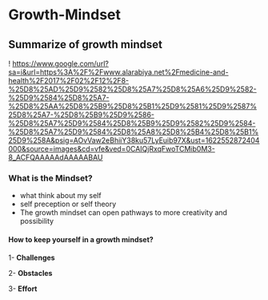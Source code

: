# Growth-Mindset
## Summarize of growth mindset

! https://www.google.com/url?sa=i&url=https%3A%2F%2Fwww.alarabiya.net%2Fmedicine-and-health%2F2017%2F02%2F12%2F8-%25D8%25AD%25D9%2582%25D8%25A7%25D8%25A6%25D9%2582-%25D9%2584%25D8%25A7-%25D8%25AA%25D8%25B9%25D8%25B1%25D9%2581%25D9%2587%25D8%25A7-%25D8%25B9%25D9%2586-%25D8%25A7%25D9%2584%25D8%25B9%25D9%2582%25D9%2584-%25D8%25A7%25D9%2584%25D8%25A8%25D8%25B4%25D8%25B1%25D9%258A&psig=AOvVaw2eBhiiY38ku57LyEuib97X&ust=1622552872404000&source=images&cd=vfe&ved=0CAIQjRxqFwoTCMib0M3-8_ACFQAAAAAdAAAAABAU

### What is the Mindset?
- what think about my self
- self preception or self theory
- The growth mindset can open pathways to more creativity and possibility

#### How to keep yourself in a growth mindset?

1- **Challenges**

2- **Obstacles**

3- **Effort**
